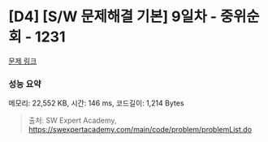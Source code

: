 # [D4] [S/W 문제해결 기본] 9일차 - 중위순회 - 1231 

[문제 링크](https://swexpertacademy.com/main/code/problem/problemDetail.do?contestProbId=AV140YnqAIECFAYD) 

### 성능 요약

메모리: 22,552 KB, 시간: 146 ms, 코드길이: 1,214 Bytes



> 출처: SW Expert Academy, https://swexpertacademy.com/main/code/problem/problemList.do